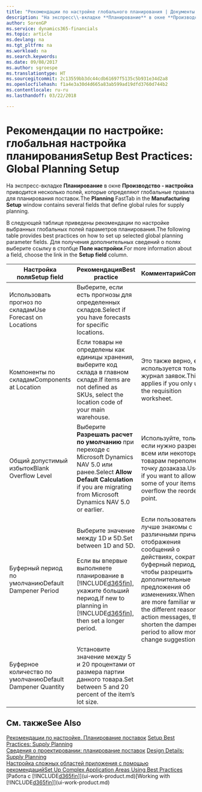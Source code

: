```yaml
---
title: "Рекомендации по настройке глобального планирования | Документы Майкрософт"
description: "На экспресс\\-вкладке **Планирование** в окне **Производство - настройка** приводится несколько полей, которые определяют глобальные правила для планирования поставок."
author: SorenGP
ms.service: dynamics365-financials
ms.topic: article
ms.devlang: na
ms.tgt_pltfrm: na
ms.workload: na
ms.search.keywords: 
ms.date: 09/08/2017
ms.author: sgroespe
ms.translationtype: HT
ms.sourcegitcommit: 2c13559bb3dc44cdb61697f5135c5b931e34d2a8
ms.openlocfilehash: f1a4e3a30d4d665a83ab599ad19dfd3760d744b2
ms.contentlocale: ru-ru
ms.lasthandoff: 03/22/2018

---
```

# <a name="setup-best-practices-global-planning-setup"></a><span data-ttu-id="e0859-103">Рекомендации по настройке: глобальная настройка планирования</span><span class="sxs-lookup"><span data-stu-id="e0859-103">Setup Best Practices: Global Planning Setup</span></span>
<span data-ttu-id="e0859-104">На экспресс\-вкладке **Планирование** в окне **Производство - настройка** приводится несколько полей, которые определяют глобальные правила для планирования поставок.</span><span class="sxs-lookup"><span data-stu-id="e0859-104">The **Planning** FastTab in the **Manufacturing Setup** window contains several fields that define global rules for supply planning.</span></span>  

 <span data-ttu-id="e0859-105">В следующей таблице приведены рекомендации по настройке выбранных глобальных полей параметров планирования.</span><span class="sxs-lookup"><span data-stu-id="e0859-105">The following table provides best practices on how to set up selected global planning parameter fields.</span></span> <span data-ttu-id="e0859-106">Для получения дополнительных сведений о полях выберите ссылку в столбце **Поле настройки**.</span><span class="sxs-lookup"><span data-stu-id="e0859-106">For more information about a field, choose the link in the **Setup field** column.</span></span>  

|<span data-ttu-id="e0859-107">Настройка поля</span><span class="sxs-lookup"><span data-stu-id="e0859-107">Setup field</span></span>|<span data-ttu-id="e0859-108">Рекомендация</span><span class="sxs-lookup"><span data-stu-id="e0859-108">Best practice</span></span>|<span data-ttu-id="e0859-109">Комментарий</span><span class="sxs-lookup"><span data-stu-id="e0859-109">Comment</span></span>|  
|-----------------|-------------------|-------------|  
|<span data-ttu-id="e0859-110">Использовать прогноз по складам</span><span class="sxs-lookup"><span data-stu-id="e0859-110">Use Forecast on Locations</span></span>|<span data-ttu-id="e0859-111">Выберите, если есть прогнозы для определенных складов.</span><span class="sxs-lookup"><span data-stu-id="e0859-111">Select if you have forecasts for specific locations.</span></span>||  
|<span data-ttu-id="e0859-112">Компоненты по складам</span><span class="sxs-lookup"><span data-stu-id="e0859-112">Components at Location</span></span>|<span data-ttu-id="e0859-113">Если товары не определены как единицы хранения, выберите код склада в главном складе.</span><span class="sxs-lookup"><span data-stu-id="e0859-113">If items are not defined as SKUs, select the location code of your main warehouse.</span></span>|<span data-ttu-id="e0859-114">Это также верно, если используется только журнал заявок.</span><span class="sxs-lookup"><span data-stu-id="e0859-114">This also applies if you only use the requisition worksheet.</span></span>|  
|<span data-ttu-id="e0859-115">Общий допустимый избыток</span><span class="sxs-lookup"><span data-stu-id="e0859-115">Blank Overflow Level</span></span>|<span data-ttu-id="e0859-116">Выберите **Разрешать расчет по умолчанию** при переходе с Microsoft Dynamics NAV 5.0 или ранее.</span><span class="sxs-lookup"><span data-stu-id="e0859-116">Select **Allow Default Calculation** if you are migrating from Microsoft Dynamics NAV 5.0 or earlier.</span></span>|<span data-ttu-id="e0859-117">Используйте, только если нужно разрешить всем или некоторым товарам переполнять точку дозаказа.</span><span class="sxs-lookup"><span data-stu-id="e0859-117">Use only if you want to allow all or some of your items to overflow the reorder point.</span></span>|  
|<span data-ttu-id="e0859-118">Буферный период по умолчанию</span><span class="sxs-lookup"><span data-stu-id="e0859-118">Default Dampener Period</span></span>|<span data-ttu-id="e0859-119">Выберите значение между 1D и 5D.</span><span class="sxs-lookup"><span data-stu-id="e0859-119">Set between 1D and 5D.</span></span><br /><br /> <span data-ttu-id="e0859-120">Если вы впервые выполняете планирование в [!INCLUDE[d365fin](includes/d365fin_md.md)], укажите больший период.</span><span class="sxs-lookup"><span data-stu-id="e0859-120">If new to planning in [!INCLUDE[d365fin](includes/d365fin_md.md)], then set a longer period.</span></span>|<span data-ttu-id="e0859-121">Если пользователи лучше знакомы с различными причинами отображения сообщений о действиях, сократите буферный период, чтобы разрешить дополнительные предложения об изменениях.</span><span class="sxs-lookup"><span data-stu-id="e0859-121">When users are more familiar with the different reasons for action messages, then shorten the dampener period to allow more change suggestions.</span></span>|  
|<span data-ttu-id="e0859-122">Буферное количество по умолчанию</span><span class="sxs-lookup"><span data-stu-id="e0859-122">Default Dampener Quantity</span></span>|<span data-ttu-id="e0859-123">Установите значение между 5 и 20 процентами от размера партии данного товара.</span><span class="sxs-lookup"><span data-stu-id="e0859-123">Set between 5 and 20 percent of the item’s lot size.</span></span>||  

## <a name="see-also"></a><span data-ttu-id="e0859-124">См. также</span><span class="sxs-lookup"><span data-stu-id="e0859-124">See Also</span></span>  
 <span data-ttu-id="e0859-125">[Рекомендации по настройке. Планирование поставок](setup-best-practices-supply-planning.md) </span><span class="sxs-lookup"><span data-stu-id="e0859-125">[Setup Best Practices: Supply Planning](setup-best-practices-supply-planning.md) </span></span>  
 <span data-ttu-id="e0859-126">[Сведения о проектировании: планирование поставок](design-details-supply-planning.md) </span><span class="sxs-lookup"><span data-stu-id="e0859-126">[Design Details: Supply Planning](design-details-supply-planning.md) </span></span>  
 [<span data-ttu-id="e0859-127">Настройка сложных областей приложения с помощью рекомендаций</span><span class="sxs-lookup"><span data-stu-id="e0859-127">Set Up Complex Application Areas Using Best Practices</span></span>](set-up-complex-application-areas-using-best-practices.md)  
 <span data-ttu-id="e0859-128">[Работа с [!INCLUDE[d365fin](includes/d365fin_md.md)]](ui-work-product.md)</span><span class="sxs-lookup"><span data-stu-id="e0859-128">[Working with [!INCLUDE[d365fin](includes/d365fin_md.md)]](ui-work-product.md)</span></span>

